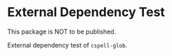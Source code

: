 # External Dependency Test

This package is NOT to be published.

External dependency test of `cspell-glob`.
